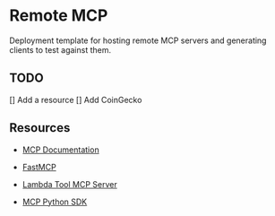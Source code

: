 # Remote MCP

Deployment template for hosting remote MCP servers and generating clients to test against them.


## TODO

[] Add a resource
[] Add CoinGecko


## Resources

- [MCP Documentation](https://modelcontextprotocol.io/docs/learn/server-concepts)

- [FastMCP](https://gofastmcp.com/)

- [Lambda Tool MCP Server](https://github.com/awslabs/mcp/tree/main/src/lambda-tool-mcp-server)

- [MCP Python SDK](https://github.com/modelcontextprotocol/python-sdk/tree/main)
